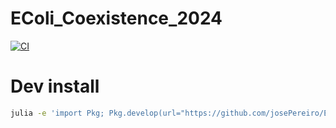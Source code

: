 # EColi_Coexistence_2024

[![CI](https://github.com/josePereiro/EColi_Coexistence_2024.jl/actions/workflows/CI.yml/badge.svg)](https://github.com/josePereiro/EColi_Coexistence_2024.jl/actions/workflows/CI.yml)
<!-- TODO: Make CODECOV work -->
<!-- [![Coverage](https://codecov.io/gh/josePereiro/EColi_Coexistence_2024.jl/branch/main/graph/badge.svg)](https://codecov.io/gh/josePereiro/EColi_Coexistence_2024.jl) -->

# Dev install

```bash
julia -e 'import Pkg; Pkg.develop(url="https://github.com/josePereiro/EColi_Coexistence_2024.jl");Pkg.develop("EColi_Coexistence_2024");Pkg.instantiate()'
```